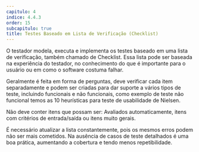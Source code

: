 ```yaml
---
capitulo: 4
indice: 4.4.3
order: 15
subcapitulo: true
title: Testes Baseado em Lista de Verificação (Checklist)
---
```


<p> O testador modela, executa e implementa os testes baseado em uma lista de verificação, também chamado de Checklist. Essa lista pode ser baseada na experiência do testador, no conhecimento do que é importante para o usuário ou em como o software costuma falhar.</p>

<p>Geralmente é feita em forma de perguntas, deve verificar cada item separadamente e podem ser criadas para dar suporte a vários tipos de teste, incluindo funcionais e não funcionais, como exemplo de teste não funcional temos as 10 heurísticas para teste de usabilidade de Nielsen. </p>

<p>Não deve conter itens que possam ser: Avaliados automaticamente, itens com critérios de entrada/saída ou itens muito gerais.</p>

<p>É necessário atualizar a lista constantemente, pois os mesmos erros podem não ser mais cometidos. Na ausência de casos de teste detalhados é uma boa prática, aumentando a cobertura e tendo menos repetibilidade.</p>
